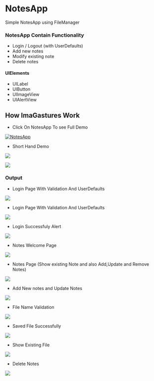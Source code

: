 # NotesApp
 Simple NotesApp using FileManager


### NotesApp Contain Functionality

- Login / Logout (with UserDefaults)
- Add new notes
- Modify existing note
- Delete notes

#### UIElements
 
 - UILabel
 - UIButton
 - UIImageView
 - UIAlertView

 
 ## How ImaGastures Work
 
 - Click On NotesApp To see Full Demo
 
 [![NotesApp](https://img.youtube.com/vi/FWKy57TJWcE)](https://www.youtube.com/watch?v=FWKy57TJWcE)

 - Short Hand Demo
 
 ![](FileManager/Output/NotesApp.gif)
 
 ![](FileManager/Output/NotesApp2.gif)
 
 ### Output
  - Login Page With Validation And UserDefaults

![](FileManager/Output/validation.png)

  - Login Page With Validation And UserDefaults

![](FileManager/Output/1.png)

 - Login Successfuly Alert

![](FileManager/Output/2.png)

 - Notes Welcome Page

![](FileManager/Output/3.png)

 - Notes Page (Show existing Note and also Add,Update and Remove Notes)

![](FileManager/Output/4.png)

 - Add New notes and Update Notes

![](FileManager/Output/5.png)

- File Name Validation

![](FileManager/Output/6.png)

- Saved File Successfully

![](FileManager/Output/7.png)

- Show Existing File

![](FileManager/Output/8.png)

- Delete Notes

![](FileManager/Output/9.png)
